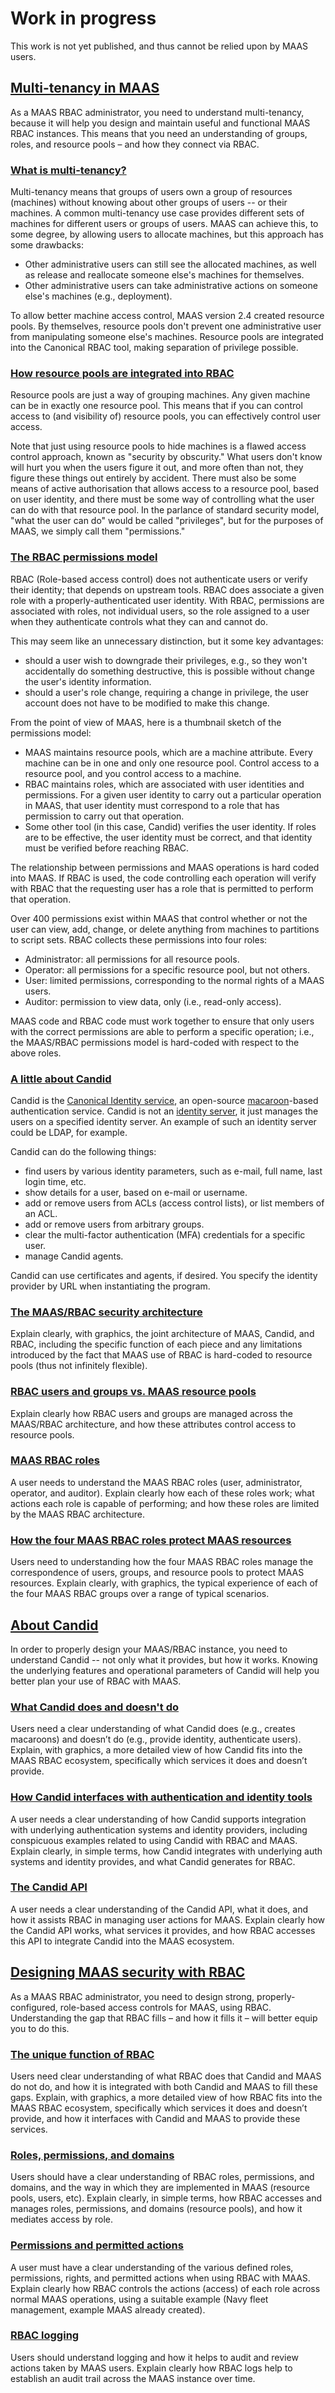 <!-- "About RBAC" -->

# Work in progress
This work is not yet published, and thus cannot be relied upon by MAAS users.

<a href="#heading--multi-tenancy-in-maas"><h2 id="heading--multi-tenancy-in-maas">Multi-tenancy in MAAS</h2></a>

As a MAAS RBAC administrator, you need to understand multi-tenancy, because it will help you design and maintain useful and functional MAAS RBAC instances.  This means that you need an understanding of groups, roles, and resource pools – and how they connect via RBAC.

<a href="#heading--what-is-multi-tenancy"><h3 id="heading--what-is-multi-tenancy">What is multi-tenancy?</h3></a>

Multi-tenancy means that groups of users own a group of resources (machines) without knowing about other groups of users -- or their machines.  A common multi-tenancy use case provides different sets of machines for different users or groups of users. MAAS can achieve this, to some degree, by allowing users to allocate machines, but this approach has some drawbacks:

- Other administrative users can still see the allocated machines, as well as release and reallocate someone else's machines for themselves.
- Other administrative users can take administrative actions on someone else's machines (e.g., deployment).

To allow better machine access control, MAAS version 2.4 created resource pools.  By themselves, resource pools don't prevent one administrative user from manipulating someone else's machines.  Resource pools are integrated into the Canonical RBAC tool, making separation of privilege possible.

<a href="#heading--how-resource-pools-link-to-rbac"><h3 id="heading--how-resource-pools-link-to-rbac">How resource pools are integrated into RBAC</h3></a>

Resource pools are just a way of grouping machines.  Any given machine can be in exactly one resource pool.  This means that if you can control access to (and visibility of) resource pools, you can effectively control user access.

Note that just using resource pools to hide machines is a flawed access control approach, known as "security by obscurity."  What users don't know will hurt you when the users figure it out, and more often than not, they figure these things out entirely by accident.  There must also be some means of active authorisation that allows access to a resource pool, based on user identity, and there must be some way of controlling what the user can do with that resource pool.  In the parlance of standard security model, "what the user can do" would be called "privileges", but for the purposes of MAAS, we simply call them "permissions."  

<a href="#heading--the-rbac-permissions-model"><h3 id="heading--the-rbac-permissions-model">The RBAC permissions model</h3></a>

RBAC (Role-based access control) does not authenticate users or verify their identity; that depends on upstream tools.  RBAC does associate a given role with a properly-authenticated user identity.  With RBAC, permissions are associated with roles, not individual users, so the role assigned to a user when they authenticate controls what they can and cannot do.

This may seem like an unnecessary distinction, but it some key advantages:

- should a user wish to downgrade their privileges, e.g., so they won't accidentally do something destructive, this is possible without change the user's identity information.
- should a user's role change, requiring a change in privilege, the user account does not have to be modified to make this change.

From the point of view of MAAS, here is a thumbnail sketch of the permissions model:

- MAAS maintains resource pools, which are a machine attribute.  Every machine can be in one and only one resource pool.  Control access to a resource pool, and you control access to a machine.
- RBAC maintains roles, which are associated with user identities and permissions.  For a given user identity to carry out a particular operation in MAAS, that user identity must correspond to a role that has permission to carry out that operation.
- Some other tool (in this case, Candid) verifies the user identity.  If roles are to be effective, the user identity must be correct, and that identity must be verified before reaching RBAC.

The relationship between permissions and MAAS operations is hard coded into MAAS.  If RBAC is used, the code controlling each operation will verify with RBAC that the requesting user has a role that is permitted to perform that operation.

Over 400 permissions exist within MAAS that control whether or not the user can view, add, change, or delete anything from machines to partitions to script sets.  RBAC collects these permissions into four roles:

- Administrator: all permissions for all resource pools.
- Operator: all permissions for a specific resource pool, but not others.
- User: limited permissions, corresponding to the normal rights of a MAAS users.
- Auditor: permission to view data, only (i.e., read-only access).

MAAS code and RBAC code must work together to ensure that only users with the correct permissions are able to perform a specific operation; i.e., the MAAS/RBAC permissions model is hard-coded with respect to the above roles.

<a href="#heading--a-little-about-candid"><h3 id="heading--a-little-about-candid">A little about Candid</h3></a>

Candid is the [Canonical Identity service](https://github.com/mhilton/canonical-candid), an open-source [macaroon](https://en.wikipedia.org/wiki/Macaroons_(computer_science))-based authentication service. Candid is not an [identity server](https://en.wikipedia.org/wiki/Identity_provider), it just manages the users on a specified identity server.  An example of such an identity server could be LDAP, for example.

Candid can do the following things:

- find users by various identity parameters, such as e-mail, full name, last login time, etc.
- show details for a user, based on e-mail or username.
- add or remove users from ACLs (access control lists), or list members of an ACL.
- add or remove users from arbitrary groups.
- clear the multi-factor authentication (MFA) credentials for a specific user.
- manage Candid agents.

Candid can use certificates and agents, if desired.  You specify the identity provider by URL when instantiating the program.

<a href="#heading--the-rbac-maas-security-architecture"><h3 id="heading--the-rbac-maas-security-architecture">The MAAS/RBAC security architecture</h3></a>

Explain clearly, with graphics, the joint architecture of MAAS, Candid, and RBAC, including the specific function of each piece and any limitations introduced by the fact that MAAS use of RBAC is hard-coded to resource pools (thus not infinitely flexible).

<a href="#heading--rbac-users-and-groups"><h3 id="heading--rbac-users-and-groups">RBAC users and groups vs. MAAS resource pools</h3></a>

Explain clearly how RBAC users and groups are managed across the MAAS/RBAC architecture, and how these attributes control access to resource pools.

<a href="#heading--maas-rbac-roles"><h3 id="heading--maas-rbac-roles">MAAS RBAC roles</h3></a>

A user needs to understand the MAAS RBAC roles (user, administrator, operator, and auditor).  Explain clearly how each of these roles work; what actions each role is capable of performing; and how these roles are limited by the MAAS RBAC architecture.

<a href="#heading--how-the-four-maas-roles-protect-maas-resources"><h3 id="heading--how-the-four-maas-roles-protect-maas-resource">How the four MAAS RBAC roles protect MAAS resources</h3></a>

Users need to understanding how the four MAAS RBAC roles manage the correspondence of users, groups, and resource pools to protect MAAS resources.  Explain clearly, with graphics, the typical experience of each of the four MAAS RBAC groups over a range of typical scenarios.

<a href="#heading--about-candid"><h2 id="heading--about-candid">About Candid</h2></a>

In order to properly design your MAAS/RBAC instance, you need to understand Candid -- not only what it provides, but how it works.  Knowing the underlying features and operational parameters of Candid will help you better plan your use of RBAC with MAAS.

<a href="#heading--what-candid-does-and-doesnt-do"><h3 id="heading--what-candid-does-and-doesnt-do">What Candid does and doesn't do</h3></a>

Users need a clear understanding of what Candid does (e.g., creates macaroons) and doesn’t do (e.g., provide identity, authenticate users).  Explain, with graphics, a more detailed view of how Candid fits into the MAAS RBAC ecosystem, specifically which services it does and doesn’t provide.

<a href="#heading--how-candid-interfaces-to-security-tools"><h3 id="heading--how-candid-interfaces-to-security-tools">How Candid interfaces with authentication and identity tools</h3></a>

A user needs a clear understanding of how Candid supports integration with underlying authentication systems and identity providers, including conspicuous examples related to using Candid with RBAC and MAAS.  Explain clearly, in simple terms, how Candid integrates with underlying auth systems and identity provides, and what Candid generates for RBAC.

<a href="#heading--the-candid-api"><h3 id="heading--the-candid-api">The Candid API</h3></a>

A user needs a clear understanding of the Candid API, what it does, and how it assists RBAC in managing user actions for MAAS.  Explain clearly how the Candid API works, what services it provides, and how RBAC accesses this API to integrate Candid into the MAAS ecosystem.

<a href="#heading--about-designing-maas-security-with-rbac"><h2 id="heading--about-designing-maas-security-with-rbac">Designing MAAS security with RBAC</h2></a>

As a MAAS RBAC administrator, you need to design strong, properly-configured, role-based access controls for MAAS, using RBAC.  Understanding the gap that RBAC fills – and how it fills it – will better equip you to do this.

<a href="#heading--the-unique-function-of-rbac"><h3 id="heading--the-unique-function-of-rbac">The unique function of RBAC</h3></a>

Users need clear understanding of what RBAC does that Candid and MAAS do not do, and how it is integrated with both Candid and MAAS to fill these gaps.  Explain, with graphics, a more detailed view of how RBAC fits into the MAAS RBAC ecosystem, specifically which services it does and doesn’t provide, and how it interfaces with Candid and MAAS to provide these services.  

<a href="#heading--roles-permissions-and-domains"><h3 id="heading--roles-permissions-and-domains">Roles, permissions, and domains</h3></a>

Users should have a clear understanding of RBAC roles, permissions, and domains, and the way in which they are implemented in MAAS (resource pools, users, etc).  Explain clearly, in simple terms, how RBAC accesses and manages roles, permissions, and domains (resource pools), and how it mediates access by role.

<a href="#heading--permissions-and-permitted-actions"><h3 id="heading--permissions-and-permitted-actions">Permissions and permitted actions</h3></a>

A user must have a clear understanding of the various defined roles, permissions, rights, and permitted actions when using RBAC with MAAS.  Explain clearly how RBAC controls the actions (access) of each role across normal MAAS operations, using a suitable example (Navy fleet management, example MAAS already created).

<a href="#heading--rbac-logging"><h3 id="heading--rbac-logging">RBAC logging</h3></a>

Users should understand logging and how it helps to audit and review actions taken by MAAS users. Explain clearly how RBAC logs help to establish an audit trail across the MAAS instance over time.
